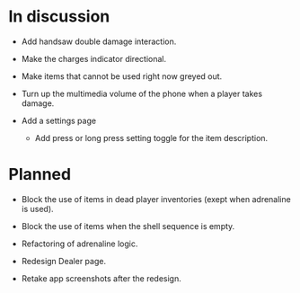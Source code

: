 # In discussion

- Add handsaw double damage interaction.

- Make the charges indicator directional.

- Make items that cannot be used right now greyed out.

- Turn up the multimedia volume of the phone when a player takes damage.

- Add a settings page
  - Add press or long press setting toggle for the item description.

# Planned

- Block the use of items in dead player inventories (exept when adrenaline is used).

- Block the use of items when the shell sequence is empty.

- Refactoring of adrenaline logic.

- Redesign Dealer page.

- Retake app screenshots after the redesign.
